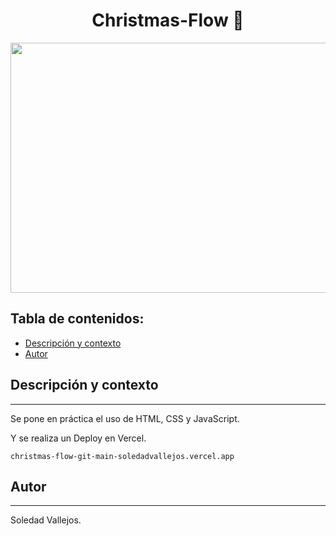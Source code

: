 <h1 align="center"> Christmas-Flow 🎄 </h1>
<p align="center"><img src="https://user-images.githubusercontent.com/84512521/145090543-2f162f30-fedb-4287-9525-a6a28a869e43.gif" width=600px height=400px></img></p>


## Tabla de contenidos:



- [Descripción y contexto](#descripción-y-contexto)
- [Autor](#autor)


## Descripción y contexto
---

Se pone en práctica el uso de HTML, CSS y JavaScript.

Y se realiza un Deploy en Vercel.


	christmas-flow-git-main-soledadvallejos.vercel.app






## Autor
---
Soledad Vallejos.
